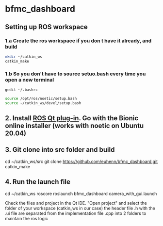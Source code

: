 # bfmc_dashboard

## Setting up ROS workspace
### 1.a Create the ros workspace if you don t have it already, and build
```bash
mkdir ~/catkin_ws
catkin_make
```
### 1.b So you don't have to source setuo.bash every time you open a new terminal

```bash
gedit ~/.bashrc
```
```bash
source /opt/ros/noetic/setup.bash
source ~/catkin_ws/devel/setup.bash
```

## 2. Install [ROS Qt plug-in](https://ros-qtc-plugin.readthedocs.io/en/latest/_source/How-to-Install-Users.html). Go with the Bionic online installer (works with noetic on Ubuntu 20.04)

## 3. Git clone into src folder and build
cd ~/catkin_ws/src
git clone https://github.com/euhenn/bfmc_dashboard.git
catkin_make

## 4. Run the launch file
cd ~/catkin_ws
roscore
roslaunch bfmc_dashboard camera_with_gui.launch

Check the files and project in the Qt IDE. "Open project" and select the folder of your workspace (catkin_ws in our case) the header file .h with the .ui file are separated from the implementation file .cpp into 2 folders to maintain the ros logic
